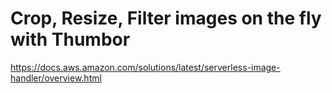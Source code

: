 # Crop, Resize, Filter images on the fly with Thumbor

https://docs.aws.amazon.com/solutions/latest/serverless-image-handler/overview.html
